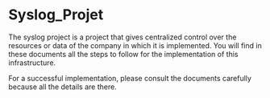 # Syslog_Projet
The syslog project is a project that gives centralized control over the resources or data of the company in which it is implemented. You will find in these documents all the steps to follow for the implementation of this infrastructure.

For a successful implementation, please consult the documents carefully because all the details are there.
